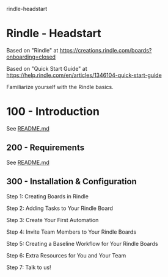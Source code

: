 rindle-headstart
# Rindle - Headstart

Based on "Rindle" at https://creations.rindle.com/boards?onboarding=closed

Based on "Quick Start Guide" at https://help.rindle.com/en/articles/1346104-quick-start-guide

Familiarize yourself with the Rindle basics.

# 100 - Introduction

See [README.md](./100/README.md)

## 200 - Requirements

See [README.md](./200/README.md)

## 300 - Installation & Configuration

Step 1: Creating Boards in Rindle

Step 2: Adding Tasks to Your Rindle Board

Step 3: Create Your First Automation

Step 4: Invite Team Members to Your Rindle Boards

Step 5: Creating a Baseline Workflow for Your Rindle Boards

Step 6: Extra Resources for You and Your Team

Step 7: Talk to us!
